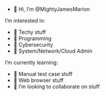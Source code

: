 - 👋 Hi, I’m @MightyJamesMarion

I’m interested in:
- 👀 Techy stuff
- 👀 Programming
- 👀 Cybersecurity
- 👀 System/Network/Cloud Admin

I’m currently learning:
- 🌱 Manual test case stuff
- 🌱 Web browser stuff
- 💞️ I’m looking to collaborate on stuff

<!---
MightyJamesMarion/MightyJamesMarion is a ✨ special ✨ repository because its `README.md` (this file) appears on your GitHub profile.
You can click the Preview link to take a look at your changes.
--->
